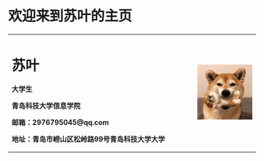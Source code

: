 #          欢迎来到苏叶的主页



<table border="0">
  <tr>
    <td width="75%">
      <h1>苏叶</h1>
      <p><b>大学生</b></p>
      <p><b>青岛科技大学信息学院</b></p>
      <p><b>邮箱：2976795045@qq.com</b></p>
      <p><b>地址：青岛市崂山区松岭路99号青岛科技大学大学</b></p>
    </td>
    <td width="25%">
      <img src="/C.jpg" width="100%">     
    </td>
  </tr>
</table>



